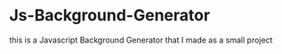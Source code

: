 # Js-Background-Generator
this is a Javascript Background Generator that I made as a small project 
